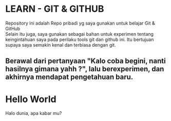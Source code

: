 # LEARN - GIT & GITHUB
Repository ini adalah Repo pribadi yg saya gunakan untuk belajar Git & GitHub <br /> Selain itu juga, saya gunakan sebagai bahan untuk experimen tentang keingintahuan saya pada perilaku tools git dan github ini. Itu bertujuan supaya saya semakin kenal dan terbiasa dengan git.

## Berawal dari pertanyaan "Kalo coba begini, nanti hasilnya gimana yahh ?", lalu berexperimen, dan akhirnya mendapat pengetahuan baru.

# Hello World
Halo dunia, apa kabar mu?
